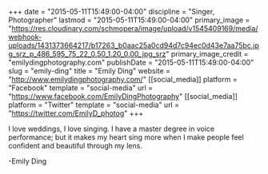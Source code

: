 +++
date = "2015-05-11T15:49:00-04:00"
discipline = "Singer, Photographer"
lastmod = "2015-05-11T15:49:00-04:00"
primary_image = "https://res.cloudinary.com/schmopera/image/upload/v1545409169/media/webhook-uploads/1431373664217/b17263_b0aac25a0cd94d7c94ec0d43e7aa75bc.jpg_srz_p_486_595_75_22_0.50_1.20_0.00_jpg_srz"
primary_image_credit = "emilydingphotography.com"
publishDate = "2015-05-11T15:49:00-04:00"
slug = "emily-ding"
title = "Emily Ding"
website = "http://www.emilydingphotography.com/"
[[social_media]]
platform = "Facebook"
template = "social-media"
url = "https://www.facebook.com/EmilyDingPhotography"
[[social_media]]
platform = "Twitter"
template = "social-media"
url = "https://twitter.com/EmilyD_photog"
+++

I love weddings, I love singing. I have a master degree in voice performance; but it makes my heart sing more when I make people feel confident and beautiful through my lens.

-Emily Ding
